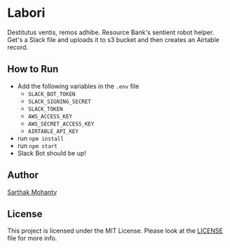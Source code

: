 # Labori
Destitutus ventis, remos adhibe. Resource Bank's sentient robot helper. Get's a Slack file and uploads it to s3 bucket and then creates an Airtable record.
## How to Run
- Add the following variables in the `.env` file
    - `SLACK_BOT_TOKEN`
    - `SLACK_SIGNING_SECRET`
    - `SLACK_TOKEN`
    - `AWS_ACCESS_KEY`
    - `AWS_SECRET_ACCESS_KEY`
    - `AIRTABLE_API_KEY`
- run `npm install`
- run `npm start`
- Slack Bot should be up!
## Author
[Sarthak Mohanty](https://srtk.me/)
## License
This project is licensed under the MIT License. Please look at the [LICENSE](LICENSE) file for more info.
